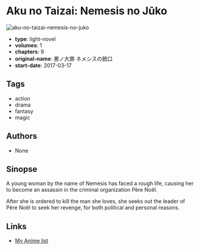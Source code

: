 # Aku no Taizai: Nemesis no Jūko

![aku-no-taizai-nemesis-no-juko](https://cdn.myanimelist.net/images/manga/3/194120.jpg)

-   **type**: light-novel
-   **volumes**: 1
-   **chapters**: 9
-   **original-name**: 悪ノ大罪 ネメシスの銃口
-   **start-date**: 2017-03-17

## Tags

-   action
-   drama
-   fantasy
-   magic

## Authors

-   None

## Sinopse

A young woman by the name of Nemesis has faced a rough life, causing her to become an assassin in the criminal organization Père Noël.

After she is ordered to kill the man she loves, she seeks out the leader of Père Noël to seek her revenge, for both political and personal reasons.

## Links

-   [My Anime list](https://myanimelist.net/manga/106015/Aku_no_Taizai__Nemesis_no_Jūko)
